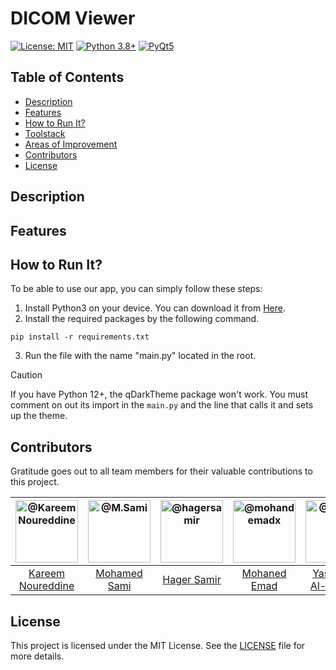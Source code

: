 # DICOM Viewer

[![License: MIT](https://img.shields.io/badge/License-MIT-yellow.svg)](https://opensource.org/licenses/MIT)
[![Python 3.8+](https://img.shields.io/badge/python-3.8+-blue.svg)](https://www.python.org/downloads/)
[![PyQt5](https://img.shields.io/badge/GUI-PyQt5-green.svg)](https://pypi.org/project/PyQt5/)

## Table of Contents
- [Description](#description)
- [Features](#features)
- [How to Run It?](#how-to-run-it)
- [Toolstack](#toolstack)
- [Areas of Improvement](#areas-of-improvement)
- [Contributors](#contributors)
- [License](#license)


## Description
## Features



## How to Run It?

To be able to use our app, you can simply follow these steps:
1. Install Python3 on your device. You can download it from <a href="https://www.python.org/downloads/">Here</a>.
2. Install the required packages by the following command.
```
pip install -r requirements.txt
```
3. Run the file with the name "main.py" located in the root.

> [!CAUTION]
> If you have Python 12+, the qDarkTheme package won't work. You must comment on out its import in the `main.py` and the line that calls it and sets up the theme.

## Contributors

Gratitude goes out to all team members for their valuable contributions to this project.

<div align="center">

| <a href="https://github.com/cln-Kafka"><img src="https://avatars.githubusercontent.com/u/100665578?v=4" width="100px" alt="@Kareem Noureddine"></a> | <a href="https://github.com/MuhammadSamiAhmad"><img src="https://avatars.githubusercontent.com/u/101589634?v=4" width="100px" alt="@M.Sami"></a> | <a href="https://github.com/hagersamir"><img src="https://avatars.githubusercontent.com/u/105936147?v=4" width="100px" alt="@hagersamir"></a> | <a href="https://github.com/mohandemadx"><img src="https://avatars.githubusercontent.com/u/102548631?v=4" width="100px" alt="@mohandemadx"></a> | <a href="https://github.com/JasmineTJ"><img src="https://avatars.githubusercontent.com/u/105980355?v=4" width="100px" alt="@JasmineTJ"></a> | <a href="https://github.com/Salma-me"><img src="https://avatars.githubusercontent.com/u/114951438?v=4" width="100px" alt="@Salma-me"></a> | <a href="https://github.com/Sarah2332"><img src="https://avatars.githubusercontent.com/u/103162590?v=4" width="100px" alt="@Sarah2332"></a> |
| :-: | :-: | :-: | :-: | :-: | :-: | :-: |
| [Kareem Noureddine](https://github.com/cln-Kafka) | [Mohamed Sami](https://github.com/MuhammadSamiAhmad) | [Hager Samir](https://github.com/hagersamir) | [Mohaned Emad](https://github.com/mohandemadx) | [Yassmeen Al-Jammal](https://github.com/JasmineTJ) | [Salma Ashraf](https://github.com/Salma-me) | [Sara Mohamed](https://github.com/Sarah2332) |

</div>

## License

This project is licensed under the MIT License. See the [LICENSE](./LICENSE) file for more details.
